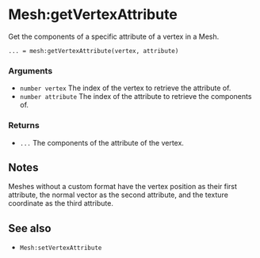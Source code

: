 <!--
category: reference
-->

Mesh:getVertexAttribute
===

Get the components of a specific attribute of a vertex in a Mesh.

    ... = mesh:getVertexAttribute(vertex, attribute)

### Arguments

- `number vertex` The index of the vertex to retrieve the attribute of.
- `number attribute` The index of the attribute to retrieve the components of.

### Returns

- `...` The components of the attribute of the vertex.

Notes
---

Meshes without a custom format have the vertex position as their first attribute, the normal vector
as the second attribute, and the texture coordinate as the third attribute.

See also
---

- `Mesh:setVertexAttribute`
